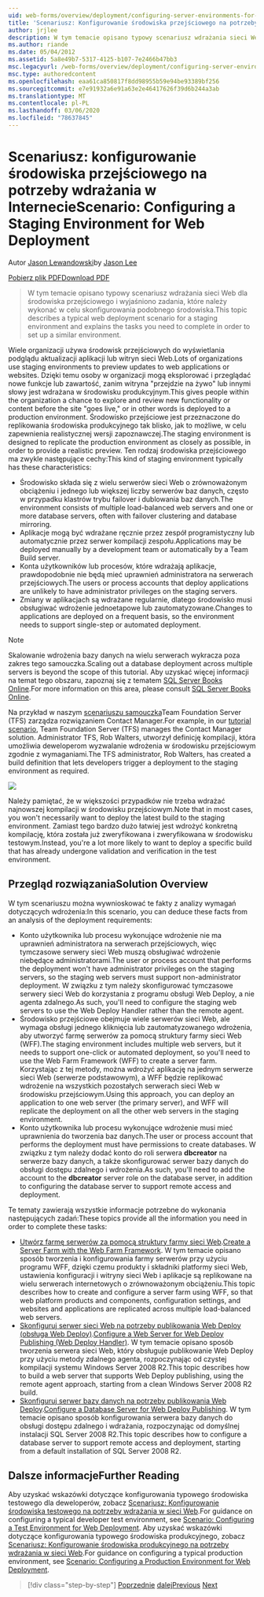 ```yaml
---
uid: web-forms/overview/deployment/configuring-server-environments-for-web-deployment/scenario-configuring-a-staging-environment-for-web-deployment
title: 'Scenariusz: Konfigurowanie środowiska przejściowego na potrzeby wdrażania w sieci Web | Microsoft Docs'
author: jrjlee
description: W tym temacie opisano typowy scenariusz wdrażania sieci Web dla środowiska tymczasowego i wyjaśniono zadania, które należy wykonać w celu skonfigurowania podobnej ENV...
ms.author: riande
ms.date: 05/04/2012
ms.assetid: 5a8e49b7-5317-4125-b107-7e2466b47bb3
msc.legacyurl: /web-forms/overview/deployment/configuring-server-environments-for-web-deployment/scenario-configuring-a-staging-environment-for-web-deployment
msc.type: authoredcontent
ms.openlocfilehash: eaa61ca850817f8dd98955b59e94be93389bf256
ms.sourcegitcommit: e7e91932a6e91a63e2e46417626f39d6b244a3ab
ms.translationtype: MT
ms.contentlocale: pl-PL
ms.lasthandoff: 03/06/2020
ms.locfileid: "78637845"
---
```

# <a name="scenario-configuring-a-staging-environment-for-web-deployment"></a><span data-ttu-id="e78f8-103">Scenariusz: konfigurowanie środowiska przejściowego na potrzeby wdrażania w Internecie</span><span class="sxs-lookup"><span data-stu-id="e78f8-103">Scenario: Configuring a Staging Environment for Web Deployment</span></span>

<span data-ttu-id="e78f8-104">Autor [Jason Lewandowski](https://github.com/jrjlee)</span><span class="sxs-lookup"><span data-stu-id="e78f8-104">by [Jason Lee](https://github.com/jrjlee)</span></span>

[<span data-ttu-id="e78f8-105">Pobierz plik PDF</span><span class="sxs-lookup"><span data-stu-id="e78f8-105">Download PDF</span></span>](https://msdnshared.blob.core.windows.net/media/MSDNBlogsFS/prod.evol.blogs.msdn.com/CommunityServer.Blogs.Components.WeblogFiles/00/00/00/63/56/8130.DeployingWebAppsInEnterpriseScenarios.pdf)

> <span data-ttu-id="e78f8-106">W tym temacie opisano typowy scenariusz wdrażania sieci Web dla środowiska przejściowego i wyjaśniono zadania, które należy wykonać w celu skonfigurowania podobnego środowiska.</span><span class="sxs-lookup"><span data-stu-id="e78f8-106">This topic describes a typical web deployment scenario for a staging environment and explains the tasks you need to complete in order to set up a similar environment.</span></span>

<span data-ttu-id="e78f8-107">Wiele organizacji używa środowisk przejściowych do wyświetlania podglądu aktualizacji aplikacji lub witryn sieci Web.</span><span class="sxs-lookup"><span data-stu-id="e78f8-107">Lots of organizations use staging environments to preview updates to web applications or websites.</span></span> <span data-ttu-id="e78f8-108">Dzięki temu osoby w organizacji mogą eksplorować i przeglądać nowe funkcje lub zawartość, zanim witryna "przejdzie na żywo" lub innymi słowy jest wdrażana w środowisku produkcyjnym.</span><span class="sxs-lookup"><span data-stu-id="e78f8-108">This gives people within the organization a chance to explore and review new functionality or content before the site "goes live," or in other words is deployed to a production environment.</span></span> <span data-ttu-id="e78f8-109">Środowisko przejściowe jest przeznaczone do replikowania środowiska produkcyjnego tak blisko, jak to możliwe, w celu zapewnienia realistycznej wersji zapoznawczej.</span><span class="sxs-lookup"><span data-stu-id="e78f8-109">The staging environment is designed to replicate the production environment as closely as possible, in order to provide a realistic preview.</span></span> <span data-ttu-id="e78f8-110">Ten rodzaj środowiska przejściowego ma zwykle następujące cechy:</span><span class="sxs-lookup"><span data-stu-id="e78f8-110">This kind of staging environment typically has these characteristics:</span></span>

- <span data-ttu-id="e78f8-111">Środowisko składa się z wielu serwerów sieci Web o zrównoważonym obciążeniu i jednego lub większej liczby serwerów baz danych, często w przypadku klastrów trybu failover i dublowania baz danych.</span><span class="sxs-lookup"><span data-stu-id="e78f8-111">The environment consists of multiple load-balanced web servers and one or more database servers, often with failover clustering and database mirroring.</span></span>
- <span data-ttu-id="e78f8-112">Aplikacje mogą być wdrażane ręcznie przez zespół programistyczny lub automatycznie przez serwer kompilacji zespołu.</span><span class="sxs-lookup"><span data-stu-id="e78f8-112">Applications may be deployed manually by a development team or automatically by a Team Build server.</span></span>
- <span data-ttu-id="e78f8-113">Konta użytkowników lub procesów, które wdrażają aplikacje, prawdopodobnie nie będą mieć uprawnień administratora na serwerach przejściowych.</span><span class="sxs-lookup"><span data-stu-id="e78f8-113">The users or process accounts that deploy applications are unlikely to have administrator privileges on the staging servers.</span></span>
- <span data-ttu-id="e78f8-114">Zmiany w aplikacjach są wdrażane regularnie, dlatego środowisko musi obsługiwać wdrożenie jednoetapowe lub zautomatyzowane.</span><span class="sxs-lookup"><span data-stu-id="e78f8-114">Changes to applications are deployed on a frequent basis, so the environment needs to support single-step or automated deployment.</span></span>

> [!NOTE]
> <span data-ttu-id="e78f8-115">Skalowanie wdrożenia bazy danych na wielu serwerach wykracza poza zakres tego samouczka.</span><span class="sxs-lookup"><span data-stu-id="e78f8-115">Scaling out a database deployment across multiple servers is beyond the scope of this tutorial.</span></span> <span data-ttu-id="e78f8-116">Aby uzyskać więcej informacji na temat tego obszaru, zapoznaj się z tematem [SQL Server Books Online](https://technet.microsoft.com/library/ms130214.aspx).</span><span class="sxs-lookup"><span data-stu-id="e78f8-116">For more information on this area, please consult [SQL Server Books Online](https://technet.microsoft.com/library/ms130214.aspx).</span></span>

<span data-ttu-id="e78f8-117">Na przykład w naszym [scenariuszu samouczka](../deploying-web-applications-in-enterprise-scenarios/enterprise-web-deployment-scenario-overview.md)Team Foundation Server (TFS) zarządza rozwiązaniem Contact Manager.</span><span class="sxs-lookup"><span data-stu-id="e78f8-117">For example, in our [tutorial scenario](../deploying-web-applications-in-enterprise-scenarios/enterprise-web-deployment-scenario-overview.md), Team Foundation Server (TFS) manages the Contact Manager solution.</span></span> <span data-ttu-id="e78f8-118">Administrator TFS, Rob Walters, utworzył definicję kompilacji, która umożliwia deweloperom wyzwalanie wdrożenia w środowisku przejściowym zgodnie z wymaganiami.</span><span class="sxs-lookup"><span data-stu-id="e78f8-118">The TFS administrator, Rob Walters, has created a build definition that lets developers trigger a deployment to the staging environment as required.</span></span>

![](scenario-configuring-a-staging-environment-for-web-deployment/_static/image1.png)

<span data-ttu-id="e78f8-119">Należy pamiętać, że w większości przypadków nie trzeba wdrażać najnowszej kompilacji w środowisku przejściowym.</span><span class="sxs-lookup"><span data-stu-id="e78f8-119">Note that in most cases, you won't necessarily want to deploy the latest build to the staging environment.</span></span> <span data-ttu-id="e78f8-120">Zamiast tego bardzo dużo łatwiej jest wdrożyć konkretną kompilację, która została już zweryfikowana i zweryfikowana w środowisku testowym.</span><span class="sxs-lookup"><span data-stu-id="e78f8-120">Instead, you're a lot more likely to want to deploy a specific build that has already undergone validation and verification in the test environment.</span></span>

## <a name="solution-overview"></a><span data-ttu-id="e78f8-121">Przegląd rozwiązania</span><span class="sxs-lookup"><span data-stu-id="e78f8-121">Solution Overview</span></span>

<span data-ttu-id="e78f8-122">W tym scenariuszu można wywnioskować te fakty z analizy wymagań dotyczących wdrożenia:</span><span class="sxs-lookup"><span data-stu-id="e78f8-122">In this scenario, you can deduce these facts from an analysis of the deployment requirements:</span></span>

- <span data-ttu-id="e78f8-123">Konto użytkownika lub procesu wykonujące wdrożenie nie ma uprawnień administratora na serwerach przejściowych, więc tymczasowe serwery sieci Web muszą obsługiwać wdrożenie niebędące administratorami.</span><span class="sxs-lookup"><span data-stu-id="e78f8-123">The user or process account that performs the deployment won't have administrator privileges on the staging servers, so the staging web servers must support non-administrator deployment.</span></span> <span data-ttu-id="e78f8-124">W związku z tym należy skonfigurować tymczasowe serwery sieci Web do korzystania z programu obsługi Web Deploy, a nie agenta zdalnego.</span><span class="sxs-lookup"><span data-stu-id="e78f8-124">As such, you'll need to configure the staging web servers to use the Web Deploy Handler rather than the remote agent.</span></span>
- <span data-ttu-id="e78f8-125">Środowisko przejściowe obejmuje wiele serwerów sieci Web, ale wymaga obsługi jednego kliknięcia lub zautomatyzowanego wdrożenia, aby utworzyć farmę serwerów za pomocą struktury farmy sieci Web (WFF).</span><span class="sxs-lookup"><span data-stu-id="e78f8-125">The staging environment includes multiple web servers, but it needs to support one-click or automated deployment, so you'll need to use the Web Farm Framework (WFF) to create a server farm.</span></span> <span data-ttu-id="e78f8-126">Korzystając z tej metody, można wdrożyć aplikację na jednym serwerze sieci Web (serwerze podstawowym), a WFF będzie replikować wdrożenie na wszystkich pozostałych serwerach sieci Web w środowisku przejściowym.</span><span class="sxs-lookup"><span data-stu-id="e78f8-126">Using this approach, you can deploy an application to one web server (the primary server), and WFF will replicate the deployment on all the other web servers in the staging environment.</span></span>
- <span data-ttu-id="e78f8-127">Konto użytkownika lub procesu wykonujące wdrożenie musi mieć uprawnienia do tworzenia baz danych.</span><span class="sxs-lookup"><span data-stu-id="e78f8-127">The user or process account that performs the deployment must have permissions to create databases.</span></span> <span data-ttu-id="e78f8-128">W związku z tym należy dodać konto do roli serwera **dbcreator** na serwerze bazy danych, a także skonfigurować serwer bazy danych do obsługi dostępu zdalnego i wdrożenia.</span><span class="sxs-lookup"><span data-stu-id="e78f8-128">As such, you'll need to add the account to the **dbcreator** server role on the database server, in addition to configuring the database server to support remote access and deployment.</span></span>

<span data-ttu-id="e78f8-129">Te tematy zawierają wszystkie informacje potrzebne do wykonania następujących zadań:</span><span class="sxs-lookup"><span data-stu-id="e78f8-129">These topics provide all the information you need in order to complete these tasks:</span></span>

- <span data-ttu-id="e78f8-130">[Utwórz farmę serwerów za pomocą struktury farmy sieci Web](creating-a-server-farm-with-the-web-farm-framework.md).</span><span class="sxs-lookup"><span data-stu-id="e78f8-130">[Create a Server Farm with the Web Farm Framework](creating-a-server-farm-with-the-web-farm-framework.md).</span></span> <span data-ttu-id="e78f8-131">W tym temacie opisano sposób tworzenia i konfigurowania farmy serwerów przy użyciu programu WFF, dzięki czemu produkty i składniki platformy sieci Web, ustawienia konfiguracji i witryny sieci Web i aplikacje są replikowane na wielu serwerach internetowych o zrównoważonym obciążeniu.</span><span class="sxs-lookup"><span data-stu-id="e78f8-131">This topic describes how to create and configure a server farm using WFF, so that web platform products and components, configuration settings, and websites and applications are replicated across multiple load-balanced web servers.</span></span>
- <span data-ttu-id="e78f8-132">[Skonfiguruj serwer sieci Web na potrzeby publikowania Web Deploy (obsługa Web Deploy)](configuring-a-web-server-for-web-deploy-publishing-web-deploy-handler.md).</span><span class="sxs-lookup"><span data-stu-id="e78f8-132">[Configure a Web Server for Web Deploy Publishing (Web Deploy Handler)](configuring-a-web-server-for-web-deploy-publishing-web-deploy-handler.md).</span></span> <span data-ttu-id="e78f8-133">W tym temacie opisano sposób tworzenia serwera sieci Web, który obsługuje publikowanie Web Deploy przy użyciu metody zdalnego agenta, rozpoczynając od czystej kompilacji systemu Windows Server 2008 R2.</span><span class="sxs-lookup"><span data-stu-id="e78f8-133">This topic describes how to build a web server that supports Web Deploy publishing, using the remote agent approach, starting from a clean Windows Server 2008 R2 build.</span></span>
- <span data-ttu-id="e78f8-134">[Skonfiguruj serwer bazy danych na potrzeby publikowania Web Deploy](configuring-a-database-server-for-web-deploy-publishing.md).</span><span class="sxs-lookup"><span data-stu-id="e78f8-134">[Configure a Database Server for Web Deploy Publishing](configuring-a-database-server-for-web-deploy-publishing.md).</span></span> <span data-ttu-id="e78f8-135">W tym temacie opisano sposób konfigurowania serwera bazy danych do obsługi dostępu zdalnego i wdrażania, rozpoczynając od domyślnej instalacji SQL Server 2008 R2.</span><span class="sxs-lookup"><span data-stu-id="e78f8-135">This topic describes how to configure a database server to support remote access and deployment, starting from a default installation of SQL Server 2008 R2.</span></span>

## <a name="further-reading"></a><span data-ttu-id="e78f8-136">Dalsze informacje</span><span class="sxs-lookup"><span data-stu-id="e78f8-136">Further Reading</span></span>

<span data-ttu-id="e78f8-137">Aby uzyskać wskazówki dotyczące konfigurowania typowego środowiska testowego dla deweloperów, zobacz [Scenariusz: Konfigurowanie środowiska testowego na potrzeby wdrażania w sieci Web](scenario-configuring-a-test-environment-for-web-deployment.md).</span><span class="sxs-lookup"><span data-stu-id="e78f8-137">For guidance on configuring a typical developer test environment, see [Scenario: Configuring a Test Environment for Web Deployment](scenario-configuring-a-test-environment-for-web-deployment.md).</span></span> <span data-ttu-id="e78f8-138">Aby uzyskać wskazówki dotyczące konfigurowania typowego środowiska produkcyjnego, zobacz [Scenariusz: Konfigurowanie środowiska produkcyjnego na potrzeby wdrażania w sieci Web](scenario-configuring-a-production-environment-for-web-deployment.md).</span><span class="sxs-lookup"><span data-stu-id="e78f8-138">For guidance on configuring a typical production environment, see [Scenario: Configuring a Production Environment for Web Deployment](scenario-configuring-a-production-environment-for-web-deployment.md).</span></span>

> [!div class="step-by-step"]
> <span data-ttu-id="e78f8-139">[Poprzednie](scenario-configuring-a-test-environment-for-web-deployment.md)
> [dalej](scenario-configuring-a-production-environment-for-web-deployment.md)</span><span class="sxs-lookup"><span data-stu-id="e78f8-139">[Previous](scenario-configuring-a-test-environment-for-web-deployment.md)
[Next](scenario-configuring-a-production-environment-for-web-deployment.md)</span></span>
